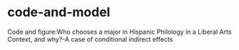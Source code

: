 # code-and-model
Code and figure:Who chooses a major in Hispanic Philology in a Liberal Arts Context, and why?-A case of conditional indirect effects
